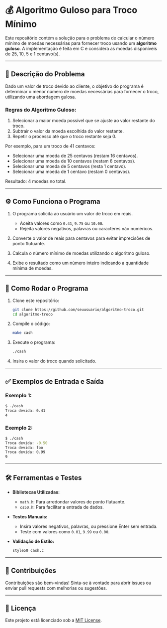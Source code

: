 # 💰 Algoritmo Guloso para Troco Mínimo  

Este repositório contém a solução para o problema de calcular o número mínimo de moedas necessárias para fornecer troco usando um **algoritmo guloso**. A implementação é feita em C e considera as moedas disponíveis de 25, 10, 5 e 1 centavo(s).  

---

## 🧠 **Descrição do Problema**  

Dado um valor de troco devido ao cliente, o objetivo do programa é determinar o menor número de moedas necessárias para fornecer o troco, utilizando uma abordagem gulosa.  

### **Regras do Algoritmo Guloso:**  
1. Selecionar a maior moeda possível que se ajuste ao valor restante do troco.  
2. Subtrair o valor da moeda escolhida do valor restante.  
3. Repetir o processo até que o troco restante seja 0.  

Por exemplo, para um troco de 41 centavos:  
- Selecionar uma moeda de 25 centavos (restam 16 centavos).  
- Selecionar uma moeda de 10 centavos (restam 6 centavos).  
- Selecionar uma moeda de 5 centavos (resta 1 centavo).  
- Selecionar uma moeda de 1 centavo (restam 0 centavos).  

Resultado: 4 moedas no total.  

---

## ⚙️ **Como Funciona o Programa**  

1. O programa solicita ao usuário um valor de troco em reais.  
   - Aceita valores como `0.41`, `9.75` ou `10.00`.  
   - Rejeita valores negativos, palavras ou caracteres não numéricos.  

2. Converte o valor de reais para centavos para evitar imprecisões de ponto flutuante.  

3. Calcula o número mínimo de moedas utilizando o algoritmo guloso.  

4. Exibe o resultado como um número inteiro indicando a quantidade mínima de moedas.  

---

## 🚀 **Como Rodar o Programa**  

1. Clone este repositório:  
   ```bash
   git clone https://github.com/seuusuario/algoritmo-troco.git
   cd algoritmo-troco
   ```

2. Compile o código:  
   ```bash
   make cash
   ```

3. Execute o programa:  
   ```bash
   ./cash
   ```

4. Insira o valor do troco quando solicitado.  

---

## ✅ **Exemplos de Entrada e Saída**  

### Exemplo 1:  
```bash
$ ./cash
Troca devida: 0.41
4
```

### Exemplo 2:  
```bash
$ ./cash
Troca devida: -0.50
Troca devida: foo
Troca devida: 0.99
9
```

---

## 🛠️ **Ferramentas e Testes**  

- **Bibliotecas Utilizadas:**  
  - `math.h`: Para arredondar valores de ponto flutuante.  
  - `cs50.h`: Para facilitar a entrada de dados.  

- **Testes Manuais:**  
  - Insira valores negativos, palavras, ou pressione Enter sem entrada.  
  - Teste com valores como `0.01`, `9.99` ou `0.00`.  

- **Validação de Estilo:**  
  ```bash
  style50 cash.c
  ```

---

## 🌟 **Contribuições**  

Contribuições são bem-vindas! Sinta-se à vontade para abrir issues ou enviar pull requests com melhorias ou sugestões.  

---

## 📜 **Licença**  

Este projeto está licenciado sob a [MIT License](LICENSE).  

